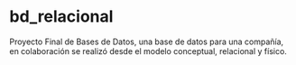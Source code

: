 # bd_relacional
Proyecto Final de Bases de Datos, una base de datos para una compañía, en colaboración se realizó desde el modelo conceptual, relacional y físico. 
